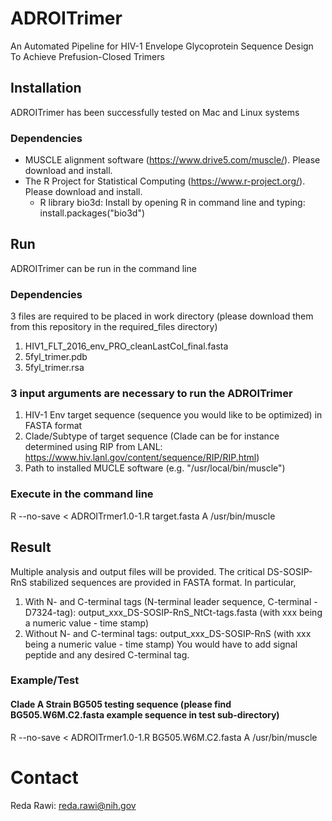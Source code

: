 # ADROITrimer
An Automated Pipeline for HIV-1 Envelope Glycoprotein Sequence Design To Achieve Prefusion-Closed Trimers


## Installation

ADROITrimer has been successfully tested on Mac and Linux systems

### Dependencies

- MUSCLE alignment software (https://www.drive5.com/muscle/). Please download and install.
- The R Project for Statistical Computing (https://www.r-project.org/). Please download and install.
  - R library bio3d: Install by opening R in command line and typing: install.packages("bio3d")


## Run 
ADROITrimer can be run in the command line

### Dependencies
3 files are required to be placed in work directory (please download them from this repository in the required_files directory)
  1. HIV1_FLT_2016_env_PRO_cleanLastCol_final.fasta
  2. 5fyl_trimer.pdb
  3. 5fyl_trimer.rsa

### 3 input arguments are necessary to run the ADROITrimer
  1.  HIV-1 Env target sequence (sequence you would like to be optimized) in FASTA format
  2.  Clade/Subtype of target sequence (Clade can be for instance determined using RIP from LANL: https://www.hiv.lanl.gov/content/sequence/RIP/RIP.html)
  3.  Path to installed MUCLE software (e.g. "/usr/local/bin/muscle")
  
### Execute in the command line
R --no-save < ADROITrmer1.0-1.R target.fasta A /usr/bin/muscle


## Result
Multiple analysis and output files will be provided. The critical DS-SOSIP-RnS stabilized sequences are provided in FASTA format. In particular,
1. With N- and C-terminal tags (N-terminal leader sequence, C-terminal - D7324-tag): output_xxx_DS-SOSIP-RnS_NtCt-tags.fasta (with xxx being a numeric value - time stamp)
2. Without N- and C-terminal tags: output_xxx_DS-SOSIP-RnS (with xxx being a numeric value - time stamp)
  You would have to add signal peptide and any desired C-terminal tag.
  
  
### Example/Test

#### Clade A Strain BG505 testing sequence (please find BG505.W6M.C2.fasta example sequence in test sub-directory) 
R --no-save < ADROITrmer1.0-1.R BG505.W6M.C2.fasta A /usr/bin/muscle


# Contact
Reda Rawi: reda.rawi@nih.gov
